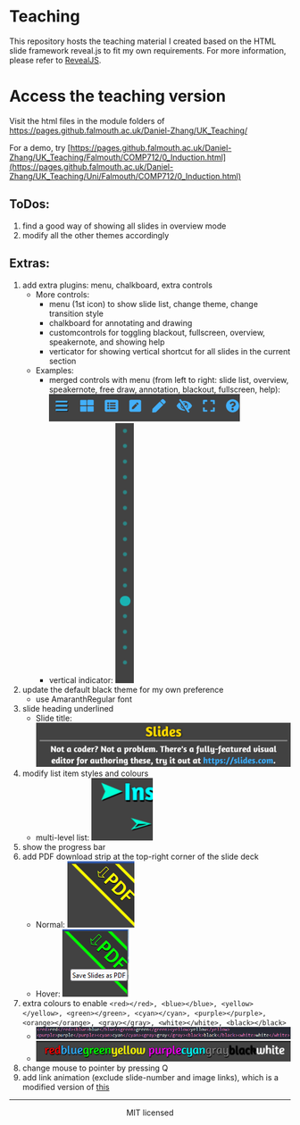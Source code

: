 # Teaching

This repository hosts the teaching material I created based on the HTML slide framework reveal.js to fit my own requirements. For more information, please refer to [RevealJS](https://revealjs.com).

# Access the teaching version

Visit the html files in the module folders of https://pages.github.falmouth.ac.uk/Daniel-Zhang/UK_Teaching/

For a demo, try [https://pages.github.falmouth.ac.uk/Daniel-Zhang/UK_Teaching/Falmouth/COMP712/0_Induction.html](https://pages.github.falmouth.ac.uk/Daniel-Zhang/UK_Teaching/Uni/Falmouth/COMP712/0_Induction.html)


## ToDos:

1. find a good way of showing all slides in overview mode
2. modify all the other themes accordingly

## Extras:

1. add extra plugins: menu, chalkboard, extra controls
    * More controls:
        - menu (1st icon) to show slide list, change theme, change transition style
        - chalkboard for annotating and drawing
        - customcontrols for toggling blackout, fullscreen, overview, speakernote, and showing help
        - verticator for showing vertical shortcut for all slides in the current section
    * Examples:
        - merged controls with menu (from left to right: slide list, overview, speakernote, free draw, annotation, blackout, fullscreen, help): ![menu items](./examples/assets/menus.PNG "Menu Items")
        - vertical indicator: ![vertical indicator](./examples/assets/vert.PNG "Vertical Indicator")
2. update the default black theme for my own preference
   * use AmaranthRegular font
3. slide heading underlined
    * Slide title: ![Slide title](./examples/assets/title.PNG "Slide Title")
4. modify list item styles and colours
    * multi-level list: ![List items](./examples/assets/list.PNG "Multi-level List")
5. show the progress bar
6. add PDF download strip at the top-right corner of the slide deck
    * Normal: ![PDF download link](./examples/assets/pdf_download.PNG "PDF Download Link - normal")
    * Hover: ![PDF download link hover](./examples/assets/pdf_download2.PNG "PDF Download Link - hover")
7. extra colours to enable `<red></red>, <blue></blue>, <yellow></yellow>, <green></green>, <cyan></cyan>, <purple></purple>, <orange></orange>, <gray></gray>, <white></white>, <black></black>`
    * ![colour definition](./examples/assets/colours.png "color definition")
    * ![result](./examples/assets/result.png "result")
8. change mouse to pointer by pressing Q
9. add link animation (exclude slide-number and image links), which is a modified version of [this](https://jsfiddle.net/hakim/Ht6Ym/)

--- 
<div align="center">
  MIT licensed
</div>
